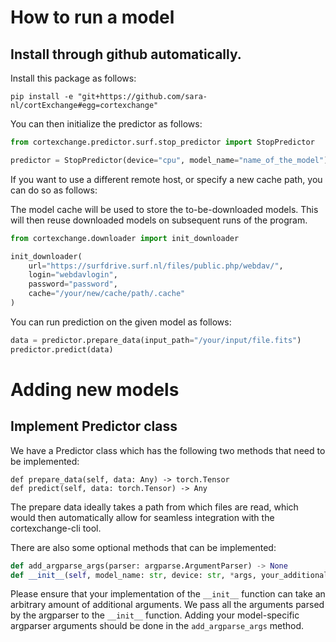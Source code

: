 # How to run a model

## Install through github automatically.

Install this package as follows:

```
pip install -e "git+https://github.com/sara-nl/cortExchange#egg=cortexchange"
```

You can then initialize the predictor as follows:

```Python
from cortexchange.predictor.surf.stop_predictor import StopPredictor

predictor = StopPredictor(device="cpu", model_name="name_of_the_model")
```

If you want to use a different remote host, or specify a new cache path, you can do so as follows:

The model cache will be used to store the to-be-downloaded models. This will then reuse downloaded models on subsequent
runs of the program.

```Python
from cortexchange.downloader import init_downloader

init_downloader(
    url="https://surfdrive.surf.nl/files/public.php/webdav/",
    login="webdavlogin",
    password="password",
    cache="/your/new/cache/path/.cache"
) 
```

You can run prediction on the given model as follows:

```Python
data = predictor.prepare_data(input_path="/your/input/file.fits")
predictor.predict(data)
```

# Adding new models

## Implement Predictor class

We have a Predictor class which has the following two methods that need to be implemented:

```
def prepare_data(self, data: Any) -> torch.Tensor
def predict(self, data: torch.Tensor) -> Any
```

The prepare data ideally takes a path from which files are read, which would then automatically allow for seamless
integration with the cortexchange-cli tool.

There are also some optional methods that can be implemented:

```Python
def add_argparse_args(parser: argparse.ArgumentParser) -> None
def __init__(self, model_name: str, device: str, *args, your_additional_args=0, **kwargs)
```

Please ensure that your implementation of the `__init__` function can take an arbitrary amount of additional arguments.
We pass all the arguments parsed by the argparser to the `__init__` function.
Adding your model-specific argparser arguments should be done in the `add_argparse_args` method.
